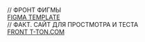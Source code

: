 // ФРОНТ ФИГМЫ  
[FIGMA TEMPLATE](https://www.figma.com/file/DkKYwHyQ8ApHFio2mwtNOn/%D0%A2-%D0%9B-%D0%9A.%D0%A0%D0%A4)  
// ФАКТ. САЙТ ДЛЯ ПРОСТМОТРА И ТЕСТА  
[FRONT T-TON.COM](https://t-ton.com)
